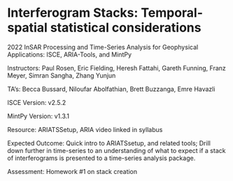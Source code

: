 # Interferogram Stacks: Temporal-spatial statistical considerations
 2022 InSAR Processing and Time-Series Analysis for Geophysical Applications: ISCE, ARIA-Tools, and MintPy

Instructors: Paul Rosen, Eric Fielding, Heresh Fattahi, Gareth Funning, Franz Meyer, Simran Sangha, Zhang Yunjun

TA’s: Becca Bussard, Niloufar Abolfathian, Brett Buzzanga, Emre Havazli

ISCE Version: v2.5.2

MintPy Version: v1.3.1

Resource: ARIATSSetup, ARIA video linked in syllabus

Expected Outcome: Quick intro to ARIATSsetup, and related tools; Drill down further in time-series to an understanding of what to expect if a stack of interferograms is presented to a time-series analysis package.

Assessment: Homework #1 on stack creation
